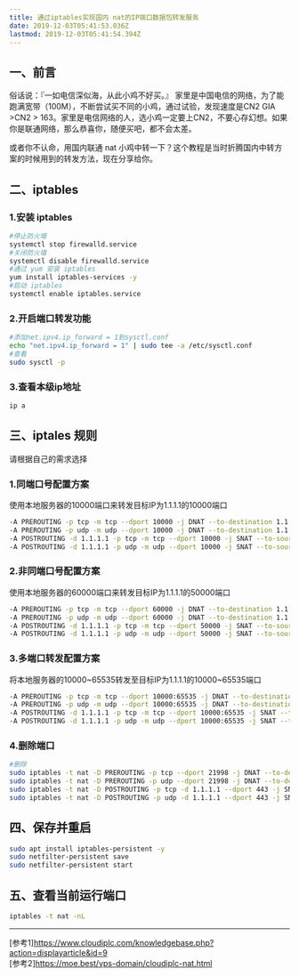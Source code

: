 ```yaml
---
title: 通过iptables实现国内 nat的IP端口数据包转发服务
date: 2019-12-03T05:41:53.036Z
lastmod: 2019-12-03T05:41:54.394Z
---
```


## 一、前言

俗话说：『一如电信深似海，从此小鸡不好买。』
家里是中国电信的网络，为了能跑满宽带（100M），不断尝试买不同的小鸡，通过试验，发现速度是CN2 GIA >CN2 > 163。家里是电信网络的人，选小鸡一定要上CN2，不要心存幻想。如果你是联通网络，那么恭喜你，随便买吧，都不会太差。

或者你不认命，用国内联通 nat 小鸡中转一下？这个教程是当时折腾国内中转方案的时候用到的转发方法，现在分享给你。

## 二、iptables
### 1.安装 iptables
```bash
#停止防火墙
systemctl stop firewalld.service
#关闭防火墙  
systemctl disable firewalld.service
#通过 yum 安装 iptables  
yum install iptables-services -y  
#启动 iptables
systemctl enable iptables.service  
```
### 2.开启端口转发功能

```bash
#添加net.ipv4.ip_forward = 1到sysctl.conf    
echo "net.ipv4.ip_forward = 1" | sudo tee -a /etc/sysctl.conf
#查看
sudo sysctl -p

```

### 3.查看本级ip地址

```bash
ip a
```

## 三、iptales 规则
请根据自己的需求选择
### 1.同端口号配置方案      
使用本地服务器的10000端口来转发目标IP为1.1.1.1的10000端口
```bash
-A PREROUTING -p tcp -m tcp --dport 10000 -j DNAT --to-destination 1.1.1.1
-A PREROUTING -p udp -m udp --dport 10000 -j DNAT --to-destination 1.1.1.1
-A POSTROUTING -d 1.1.1.1 -p tcp -m tcp --dport 10000 -j SNAT --to-source 本地服务器IP
-A POSTROUTING -d 1.1.1.1 -p udp -m udp --dport 10000 -j SNAT --to-source 本地服务器IP
```
### 2.非同端口号配置方案    
使用本地服务器的60000端口来转发目标IP为1.1.1.1的50000端口
```bash
-A PREROUTING -p tcp -m tcp --dport 60000 -j DNAT --to-destination 1.1.1.1:50000
-A PREROUTING -p udp -m udp --dport 60000 -j DNAT --to-destination 1.1.1.1:50000
-A POSTROUTING -d 1.1.1.1 -p tcp -m tcp --dport 50000 -j SNAT --to-source 本地服务器IP
-A POSTROUTING -d 1.1.1.1 -p udp -m udp --dport 50000 -j SNAT --to-source 本地服务器IP
```

### 3.多端口转发配置方案     
将本地服务器的10000~65535转发至目标IP为1.1.1.1的10000~65535端口
```bash
-A PREROUTING -p tcp -m tcp --dport 10000:65535 -j DNAT --to-destination 1.1.1.1
-A PREROUTING -p udp -m udp --dport 10000:65535 -j DNAT --to-destination 1.1.1.1
-A POSTROUTING -d 1.1.1.1 -p tcp -m tcp --dport 10000:65535 -j SNAT --to-source 本地服务器IP
-A POSTROUTING -d 1.1.1.1 -p udp -m udp --dport 10000:65535 -j SNAT --to-source 本地服务器IP
```

### 4.删除端口

```bash
#删除
sudo iptables -t nat -D PREROUTING -p tcp --dport 21998 -j DNAT --to-destination 1.1.1.1:443
sudo iptables -t nat -D PREROUTING -p udp --dport 21998 -j DNAT --to-destination 1.1.1.1:443
sudo iptables -t nat -D POSTROUTING -p tcp -d 1.1.1.1 --dport 443 -j SNAT --to-source 本地服务器IP
sudo iptables -t nat -D POSTROUTING -p udp -d 1.1.1.1 --dport 443 -j SNAT --to-source 本地服务器IP
```

## 四、保存并重启

```bash
sudo apt install iptables-persistent -y
sudo netfilter-persistent save
sudo netfilter-persistent start
```
## 五、查看当前运行端口
```bash
​iptables -t nat -nL
```



-----

[参考1]<https://www.cloudiplc.com/knowledgebase.php?action=displayarticle&id=9>   
[参考2]<https://moe.best/vps-domain/cloudiplc-nat.html>

